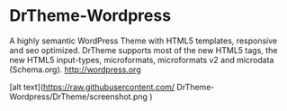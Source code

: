 # DrTheme-Wordpress
A highly semantic WordPress Theme with HTML5 templates, responsive and seo optimized. DrTheme supports most of the new HTML5 tags, the new HTML5 input-types, microformats, microformats v2 and microdata (Schema.org). http://wordpress.org

[alt text](https://raw.githubusercontent.com/ DrTheme-Wordpress/DrTheme/screenshot.png )
